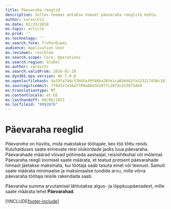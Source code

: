 ```yaml
---
title: Päevaraha reeglid
description: Selles teemas antakse teavet päevaraha reeglite kohta.
author: saraschi2
ms.date: 02/23/2018
ms.topic: article
ms.prod: ''
ms.technology: ''
ms.search.form: TrvPerDiems
audience: Application User
ms.reviewer: roschlom
ms.search.scope: Core, Operations
ms.search.region: Global
ms.author: saraschi
ms.search.validFrom: 2016-02-28
ms.dyn365.ops.version: AX 7.0.0
ms.openlocfilehash: 4a33fa7ddc57bb5a39f46ba28fe1ca036d42fa323217d30c102b723439f121ff
ms.sourcegitcommit: 7f8d1e7a16af769adb43d1877c28fdce53975db8
ms.translationtype: MT
ms.contentlocale: et-EE
ms.lasthandoff: 08/06/2021
ms.locfileid: "6992876"
---
```

# <a name="per-diem-rules"></a>Päevaraha reeglid

*Päevaraha* on hüvitis, mida makstakse töötajale, kes töö tõttu reisib. Kuluhalduses saate erinevate reisi olukordade jaoks luua päevaraha. Päevarahade määrad võivad põhineda aastaajal, reisisihtkohal või mõlemal. Päevaraha reegli loomisel saate määrata, et teatud protsent päevarahade hinnast jäetakse maksmata, kui töötaja saab tasuta einet või teenust. Samuti saate määrata minimaalse ja maksimaalse tundide arvu, mille võrra päevaraha töötaja reisile rakendada saab.

Päevaraha summa arvutamisel lähtutakse algus- ja lõppkuupäevadest, mille saate määrata lehel **Päevarahad**.


[!INCLUDE[footer-include](../includes/footer-banner.md)]